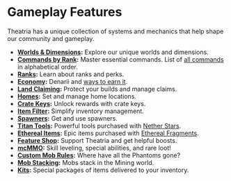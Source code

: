 # Gameplay Features

Theatria has a unique collection of systems and mechanics that help shape our community and gameplay.

- **[Worlds & Dimensions](./worlds-dimensions.md):** Explore our unique worlds and dimensions.
- **[Commands by Rank](./all-commands/commands.md):** Master essential commands. List of [all commands](./all-commands.md) in alphabetical order.
- **[Ranks](./ranks/README.md):** Learn about ranks and perks.
- **[Economy](./economy/README.md):** Denarii and [ways to earn it](./economy/ways-to-make-denarii.md).
- **[Land Claiming](../gameplay-features/land-claiming.md):** Protect your builds and manage claims.
- **[Homes](../getting-around/homes.md):** Set and manage home locations.
- **[Crate Keys](./crate-keys.md):** Unlock rewards with crate keys.
- **[Item Filter](./item-filter.md):** Simplify inventory management.
- **[Spawners](./spawners.md):** Get and use spawners.
- **[Titan Tools](titan-tools/README.md):** Powerful tools purchased with [Nether Stars](./economy/nether-stars.md).
- **[Ethereal Items](ethereal-items/README.md):** Epic items purchased with [Ethereal Fragments](./ethereal-items/ethereal-fragments.md).
- **[Feature Shop](./feature-shop.md):** Support Theatria and get helpful boosts.
- **[mcMMO](./mcmmo.md):** Skill leveling, special abilities, and rare loot!
- **[Custom Mob Rules](./mob-rules.md):** Where have all the Phantoms gone?
- **[Mob Stacking](./mob-stacking.md):** Mobs stack in the Mining world.
- **[Kits](./kits.md):** Special packages of items delivered to your inventory.
